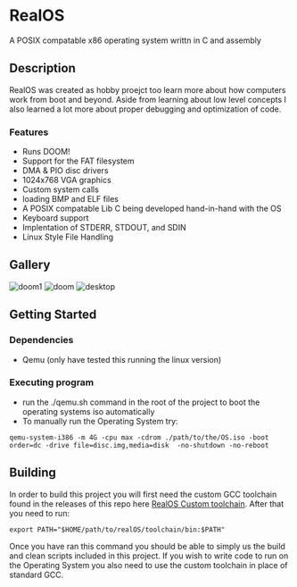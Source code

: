 # RealOS

A POSIX compatable x86 operating system writtn in C and assembly

## Description

RealOS was created as hobby proejct too learn more about how computers work from boot and beyond. Aside from learning about low level concepts I also learned a lot more about proper debugging and optimization of code.

### Features

* Runs DOOM!
* Support for the FAT filesystem
* DMA & PIO disc drivers
* 1024x768 VGA graphics
* Custom system calls
* loading BMP and ELF files
* A POSIX compatable Lib C being developed hand-in-hand with the OS 
* Keyboard support
* Implentation of STDERR, STDOUT, and SDIN
* Linux Style File Handling

## Gallery
![doom1](https://github.com/user-attachments/assets/0b1c7f20-7999-4016-a980-743259910a05)
![doom](https://github.com/user-attachments/assets/4d164416-132b-4514-ac82-0c2b57e4f6f6)
![desktop](https://github.com/user-attachments/assets/475df027-c189-4e5f-b282-e83d955f6111)

## Getting Started

### Dependencies

* Qemu (only have tested this running the linux version)

### Executing program

* run the ./qemu.sh command in the root of the project to boot the operating systems iso automatically
* To manually run the Operating System try:
```
qemu-system-i386 -m 4G -cpu max -cdrom ./path/to/the/OS.iso -boot order=dc -drive file=disc.img,media=disk  -no-shutdown -no-reboot
```

## Building

In order to build this project you will first need the custom GCC toolchain found in the releases of this repo here [RealOS Custom toolchain](https://github.com/KingstumusPrime/RealOs-Custom-Toolchain/releases/tag/Release). After that you need to run:
```
export PATH="$HOME/path/to/realOS/toolchain/bin:$PATH"
```
Once you have ran this command you should be able to simply us the build and clean scripts included in this project. If you wish to write code to run on the Operating System you also need to use the custom toolchain in place of standard GCC.
